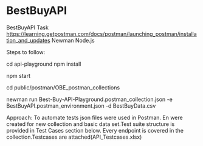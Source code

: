# BestBuyAPI
BestBuyAPI Task
https://learning.getpostman.com/docs/postman/launching_postman/installation_and_updates Newman Node.js

Steps to follow:

cd api-playground npm install

npm start

cd public/postman/OBE_postman_collections

newman run Best-Buy-API-Playground.postman_collection.json -e BestBuyAPI.postman_environment.json -d BestBuyData.csv

Approach: To automate tests json files were used in Postman. En were created for new collection and basic data set.Test suite structure is provided in Test Cases section below. Every endpoint is covered in the collection.Testcases are attached(API_Testcases.xlsx)
